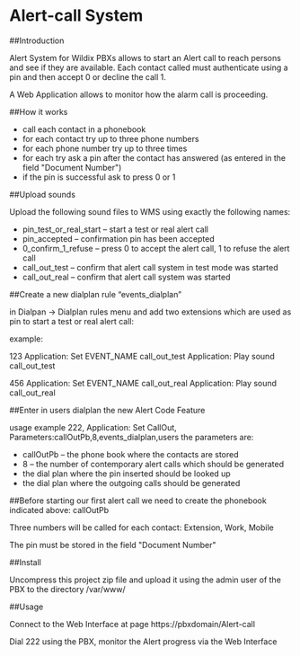 # Alert-call System

##Introduction

Alert System for Wildix PBXs allows to start an Alert call to reach persons and see if they are available. Each contact called must authenticate using a pin and then accept 0 or decline the call 1.

A Web Application allows to monitor how the alarm call is proceeding.

##How it works

* call each contact in a phonebook
* for each contact try up to three phone numbers
* for each phone number try up to three times
* for each try ask a pin after the contact has answered (as entered in the field "Document Number")
* if the pin is successful ask to press 0 or 1

##Upload sounds

Upload the following sound files to WMS using exactly the following names:

* pin_test_or_real_start – start a test or real alert call
* pin_accepted – confirmation pin has been accepted
* 0_confirm_1_refuse – press 0 to accept the alert call, 1 to refuse the alert call
* call_out_test – confirm that alert call system in test mode was started
* call_out_real – confirm that alert call system was started

##Create a new dialplan rule “events_dialplan”

in Dialpan -> Dialplan rules menu and add two extensions which are used as pin to start a test or real alert call:

example:

123 Application: Set EVENT_NAME call_out_test
    Application: Play sound call_out_test

456 Application: Set EVENT_NAME call_out_real
    Application: Play sound call_out_real 

##Enter in users dialplan the new Alert Code Feature

usage example 222, Application: Set CallOut, Parameters:callOutPb,8,events_dialplan,users the parameters are:

* callOutPb – the phone book where the contacts are stored
* 8 – the number of contemporary alert calls which should be generated
* the dial plan where the pin inserted should be looked up
* the dial plan where the outgoing calls should be generated

##Before starting our first alert call we need to create the phonebook indicated above: callOutPb

Three numbers  will be called for each contact: Extension, Work, Mobile

The pin must be stored in the field "Document Number"

##Install

Uncompress this project zip file and upload it using the admin user of the PBX to the directory /var/www/

##Usage

Connect to the Web Interface at page https://pbxdomain/Alert-call

Dial 222 using the PBX, monitor the Alert progress via the Web Interface
